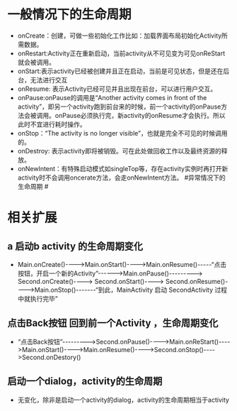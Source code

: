 # 一般情况下的生命周期 #
- onCreate：创建，可做一些初始化工作比如：加载界面布局初始化Activity所需数据。
- onRestart:Activity正在重新启动，当前activity从不可见变为可见onReStart就会被调用。
- onStart:表示activity已经被创建并且正在启动，当前是可见状态，但是还在后台，无法进行交互
- onResume: 表示Activity已经可见并且出现在前台，可以进行用户交互。
- onPause:onPause的调用是“Another activity comes in front of the activity”，即另一个activity跑到前台来的时候，前一个activity的onPause方法会被调用。onPause必须执行完，新activity的onResume才会执行。所以此时不宜进行耗时操作。
- onStop：“The activity is no longer visible”，也就是完全不可见的时候调用的。
- onDestroy: 表示activity即将被销毁。可在此处做回收工作以及最终资源的释放。
- onNewIntent：有特殊启动模式如singleTop等，存在activity实例时再打开新activity时不会调用oncerate方法，会走onNewIntent方法。
#异常情况下的生命周期  #


# 相关扩展
## a 启动b activity 的生命周期变化
-   Main.onCreate()---->Main.onStart()---->Main.onResume()-----“点击按钮，开启一个新的Activity”------>Main.onPause()---------> Second.onCreate()----> Second.onStart()----> Second.onResume()---->Main.onStop()-------“到此，MainActivity  启动  SecondActivity 过程中就执行完毕”
## 点击Back按钮 回到前一个Activity  ，生命周期变化
- “点击Back按钮”--------->Second.onPause()---->Main.onReStart()---->Main.onStart()---->Main.onResume()---->Second.onStop()---->Second.onDestory()

## 启动一个dialog，activity的生命周期
- 无变化，除非是启动一个activity的dialog，activity的生命周期相当于activity